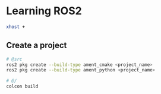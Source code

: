 # Learning ROS2

```sh
xhost +
```

## Create a project

```sh
# @src
ros2 pkg create --build-type ament_cmake <project_name>
ros2 pkg create --build-type ament_python <project_name>
```

```sh
# @/
colcon build
```
